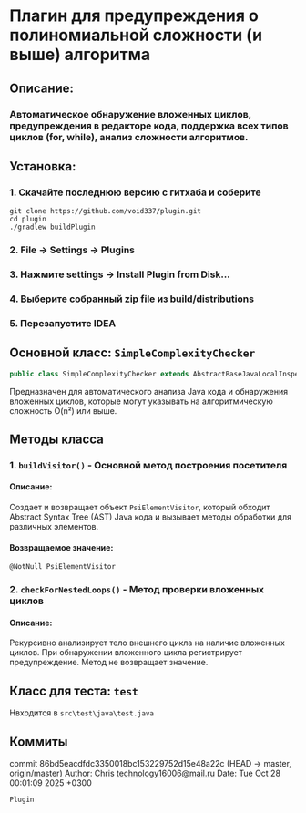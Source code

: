# Плагин для предупреждения о полиномиальной сложности (и выше) алгоритма
## Описание:
### Автоматическое обнаружение вложенных циклов, предупреждения в редакторе кода, поддержка всех типов циклов (for, while), анализ сложности алгоритмов.
## Установка:
### 1. Скачайте последнюю версию с гитхаба и соберите
```
git clone https://github.com/void337/plugin.git
cd plugin
./gradlew buildPlugin
```
### 2. File → Settings → Plugins
### 3. Нажмите settings → Install Plugin from Disk...
### 4. Выберите собранный zip file из build/distributions
### 5. Перезапустите IDEA

## Основной класс: `SimpleComplexityChecker`
```java
public class SimpleComplexityChecker extends AbstractBaseJavaLocalInspectionTool {}
```
Предназначен для автоматического анализа Java кода и обнаружения вложенных циклов, которые могут указывать на алгоритмическую сложность O(n²) или выше.
## Методы класса

### 1. `buildVisitor()` - Основной метод построения посетителя

#### Описание:
Создает и возвращает объект `PsiElementVisitor`, который обходит Abstract Syntax Tree (AST) Java кода и вызывает методы обработки для различных элементов.
#### Возвращаемое значение:
`@NotNull PsiElementVisitor`

### 2. `checkForNestedLoops()` - Метод проверки вложенных циклов

#### Описание:
Рекурсивно анализирует тело внешнего цикла на наличие вложенных циклов. При обнаружении вложенного цикла регистрирует предупреждение.
Метод не возвращает значение.
## Класс для теста: `test`
Нвходится в `src\test\java\test.java`

## Коммиты
commit 86bd5eacdfdc3350018bc153229752d15e48a22c (HEAD -> master, origin/master)
Author: Chris <technology16006@mail.ru>
Date:   Tue Oct 28 00:01:09 2025 +0300

    Plugin


